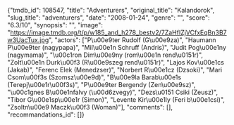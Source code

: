 {"tmdb_id": 108547, "title": "Adventurers", "original_title": "Kalandorok", "slug_title": "adventurers", "date": "2008-01-24", "genre": "", "score": "6.3/10", "synopsis": "", "image": "https://image.tmdb.org/t/p/w185_and_h278_bestv2/7ZaHfIZjVCfxEqBn3B7w3UacTux.jpg", "actors": ["P\u00e9ter Rudolf (G\u00e9za)", "Haumann P\u00e9ter (nagypapa)", "Mil\u00e1n Schruff (Andris)", "Judit Pog\u00e1ny (nagymama)", "\u00c1ron Dim\u00e9ny (rom\u00e1n rend\u0151r)", "Zolt\u00e1n Durk\u00f3 (R\u00e9szeg rend\u0151r)", "Lajos Kov\u00e1cs (Jakab)", "Ferenc Elek (Menedzser)", "Norbert R\u00e1cz (Dzsoki)", "Mari Csom\u00f3s (Szomsz\u00e9d)", "B\u00e9la Barab\u00e1s (Terepj\u00e1r\u00f3s)", "P\u00e9ter Bergendy (Zen\u00e9sz)", "\u00c1gnes B\u00e1nfalvy (\u00d6zvegy)", "Dezs\u0151 Csiki (Zeusz)", "Tibor G\u00e1sp\u00e1r (Simon)", "Levente Kir\u00e1ly (Feri b\u00e1csi)", "Zsoltn\u00e9 Maczk\u00f3 (Woman)"], "comments": [], "recommandations_id": []}